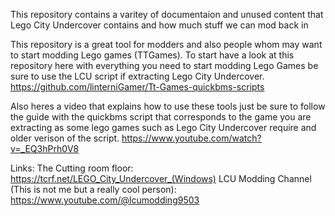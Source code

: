 This repository contains a varitey of documentaion and unused content that Lego City Undercover contains and how much stuff we can mod back in

This repository is a great tool for modders and also people whom may want to start modding Lego games (TTGames).
To start have a look at this repository here with everything you need to start modding Lego Games be sure to use the LCU script if extracting Lego City Undercover.
https://github.com/linterniGamer/Tt-Games-quickbms-scripts

Also heres a video that explains how to use these tools just be sure to follow the guide with the quickbms script that corresponds to the game you are extracting as some lego games such as Lego City Undercover require and older verison of the script.
https://www.youtube.com/watch?v=_EQ3hPrh0V8


Links:
  The Cutting room floor: https://tcrf.net/LEGO_City_Undercover_(Windows)
  LCU Modding Channel (This is not me but a really cool person): https://www.youtube.com/@lcumodding9503
  
